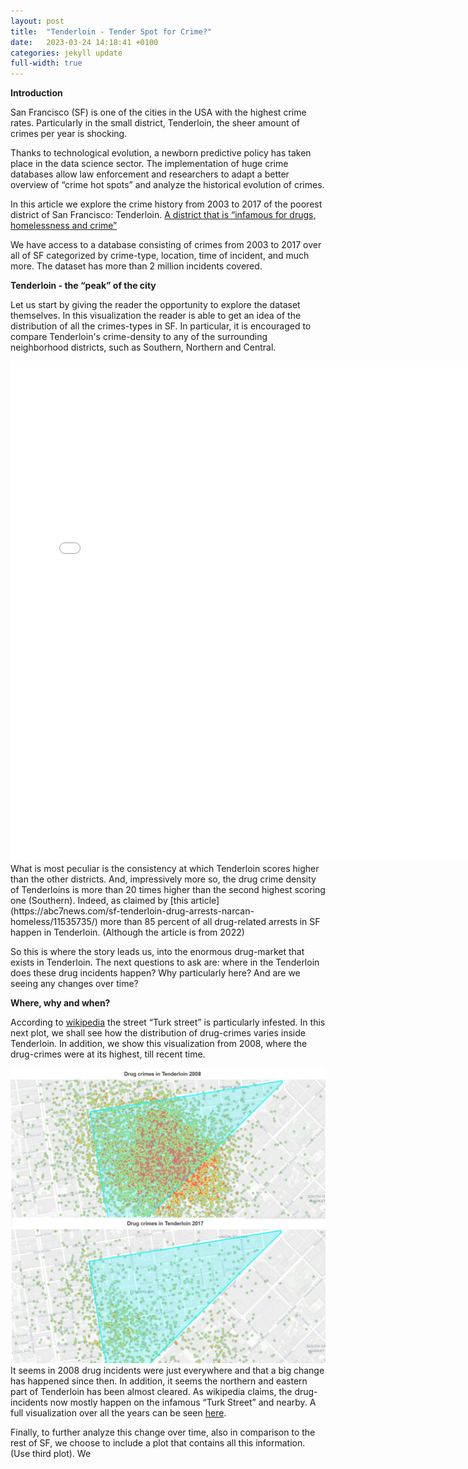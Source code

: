 ```yaml
---
layout: post
title:  "Tenderloin - Tender Spot for Crime?"
date:   2023-03-24 14:18:41 +0100
categories: jekyll update
full-width: true
---
```


**Introduction**

San Francisco (SF) is one of the cities in the USA with the highest crime rates. Particularly in the small district, Tenderloin, the sheer amount of crimes per year is shocking. 

Thanks to technological evolution, a newborn predictive policy has taken place in the data science sector. The implementation of huge crime databases allow law enforcement and researchers to adapt a better overview of “crime hot spots” and analyze the historical evolution of crimes. 

In this article we explore the crime history from 2003 to 2017 of the poorest district of San Francisco: Tenderloin. [A district that is “infamous for drugs, homelessness and crime”](https://sfstandard.com/criminal-justice/how-serious-is-tenderloins-drug-problem-heres-what-city-data-says/)

We have access to a database consisting of crimes from 2003 to 2017 over all of SF categorized by crime-type, location, time of incident, and much more. The dataset has more than 2 million incidents covered.

**Tenderloin - the “peak” of the city**

Let us start by giving the reader the opportunity to explore the dataset themselves. In this visualization the reader is able to get an idea of the distribution of all the crimes-types in SF. In particular, it is encouraged to compare Tenderloin's crime-density to any of the surrounding neighborhood districts, such as Southern, Northern and Central.
<iframe src="/bokeh.html"
    sandbox="allow-same-origin allow-scripts"
    width="150%"
    height="800"
    scrolling="no"
    seamless="seamless"
    frameborder="0">
</iframe>
What is most peculiar is the consistency at which Tenderloin scores higher than the other districts. And, impressively more so, the drug crime density of Tenderloins is more than 20 times higher than the second highest scoring one (Southern).
Indeed, as claimed by [this article](https://abc7news.com/sf-tenderloin-drug-arrests-narcan-homeless/11535735/) more than 85 percent of all drug-related arrests in SF happen in Tenderloin. (Although the article is from 2022)

So this is where the story leads us, into the enormous drug-market that exists in Tenderloin. The next questions to ask are: where in the Tenderloin does these drug incidents happen? Why particularly here? And are we seeing any changes over time?

**Where, why and when?**

According to [wikipedia](https://en.wikipedia.org/wiki/Tenderloin,_San_Francisco) the street “Turk street” is particularly infested.
In this next plot, we shall see how the distribution of drug-crimes varies inside Tenderloin. In addition, we show this visualization from 2008, where the drug-crimes were at its highest, till recent time.

![please work2](/drugcrimes.jpg)
It seems in 2008 drug incidents were just everywhere and that a big change has happened since then. In addition, it seems the northern and eastern part of Tenderloin has been almost cleared. As wikipedia claims, the drug-incidents now mostly happen on the infamous “Turk Street” and nearby. A full visualization over all the years can be seen [here](https://thedingodile.github.io/TimeHeatmap.html).

Finally, to further analyze this change over time, also in comparison to the rest of SF, we choose to include a plot that contains all this information.
(Use third plot).
We

